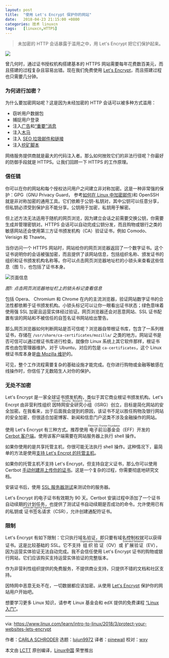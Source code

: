 ```yaml
---
layout: post
title:	"使用 Let's Encrypt 保护你的网站"
date:	2018-04-23 21:15:00 +0800 
categories:	技术 linuxcn 
tags:	[linuxcn,HTTPS]
---
```




> 
> 未加密的 HTTP 会话暴露于滥用之中，用 Let's Encrypt 把它们保护起来。
> 
> 
> 


![](/Asserts/Images//attachment/album/201804/23/211532baza1a15yozo60o5.jpg)


曾几何时，通过证书授权机构搭建基本的 HTTPS 网站需要每年花费数百美元，而且搭建的过程复杂且容易出错。现在我们免费使用 [Let's Encrypt](https://letsencrypt.org)，而且搭建过程也只需要几分钟。


### 为何进行加密？


为什么要加密网站呢？这是因为未经加密的 HTTP 会话可以被多种方式滥用：


* 窃听用户数据包
* 捕捉用户登录
* 注入[广告](https://www.thesslstore.com/blog/third-party-content-injection/)和[“重要”消息](https://blog.ryankearney.com/2013/01/comcast-caught-intercepting-and-altering-your-web-traffic/)
* 注入[木马](https://www.eff.org/deeplinks/2018/03/we-still-need-more-https-government-middleboxes-caught-injecting-spyware-ads-and)
* 注入 [SEO 垃圾邮件和链接](https://techglimpse.com/wordpress-injected-with-spam-security/)
* 注入[挖矿脚本](https://thehackernews.com/2018/03/cryptocurrency-spyware-malware.html)


网络服务提供商就是最大的代码注入者。那么如何挫败它们的非法行径呢？你最好的防御手段就是 HTTPS。让我们回顾一下 HTTPS 的工作原理。


### 信任链


你可以在你的网站和每个授权访问用户之间建立非对称加密。这是一种非常强的保护：GPG（GNU Privacy Guard， 参考[如何在 Linux 中加密邮件](https://www.linux.com/learn/how-encrypt-email-linux))和 OpenSSH 就是非对称加密的通用工具。它们依赖于公钥-私钥对，其中公钥可以任意分享，但私钥必须受到保护且不能分享。公钥用于加密，私钥用于解密。


但上述方法无法适用于随机的网页浏览，因为建立会话之前需要交换公钥，你需要生成并管理密钥对。HTTPS 会话可以自动完成公钥分发，而且购物或银行之类的敏感网站还会使用第三方证书颁发机构（CA）验证证书，例如 Comodo、 Verisign 和 Thawte。


当你访问一个 HTTPS 网站时，网站给你的网页浏览器返回了一个数字证书。这个证书说明你的会话被强加密，而且提供了该网站信息，包括组织名称、颁发证书的组织和证书颁发机构名称等。你可以点击网页浏览器地址栏的小锁头来查看这些信息（图 1），也包括了证书本身。


![](/Asserts/Images//attachment/album/201804/23/211533f900n5d99900g9lg.png "页面信息")


*图1: 点击网页浏览器地址栏上的锁头标记查看信息*


包括 Opera、 Chromium 和 Chrome 在内的主流浏览器，验证网站数字证书的合法性都依赖于证书颁发机构。小锁头标记可以让你一眼看出证书状态；绿色意味着使用强 SSL 加密且运营实体经过验证。网页浏览器还会对恶意网站、SSL 证书配置有误的网站和不被信任的自签名证书网站给出警告。


那么网页浏览器如何判断网站是否可信呢？浏览器自带根证书库，包含了一系列根证书，存储在 `/usr/share/ca-certificates/mozilla/` 之类的地方。网站证书是否可信可以通过根证书库进行检查。就像你 Linux 系统上其它软件那样，根证书库也由包管理器维护。对于 Ubuntu，对应的包是 `ca-certificates`，这个 Linux 根证书库本身是[由 Mozilla 维护](https://www.mozilla.org/en-US/about/governance/policies/security-group/certs/policy/)的。


可见，整个工作流程需要复杂的基础设施才能完成。在你进行购物或金融等敏感在线操作时，你信任了无数陌生人对你的保护。


### 无处不加密


Let's Encrypt 是一家全球证书颁发机构，类似于其它商业根证书颁发机构。Let's Encrpt 由非营利性组织<ruby> 因特网安全研究小组 <rt>  Internet Security Research Group </rt></ruby>（ISRG）创立，目标是简化网站的安全加密。在我看来，出于后面我会提到的原因，该证书不足以胜任购物及银行网站的安全加密，但很适合加密博客、新闻和信息门户这类不涉及金融操作的网站。


使用 Let's Encrypt 有三种方式。推荐使用<ruby> 电子前沿基金会 <rt>  Electronic Frontier Foundation </rt></ruby>（EFF）开发的 [Cerbot 客户端](https://certbot.eff.org/)。使用该客户端需要在网站服务器上执行 shell 操作。


如果你使用的是共享托管主机，你很可能无法执行 shell 操作。这种情况下，最简单的方法是使用[支持 Let's Encrpt 的托管主机](https://community.letsencrypt.org/t/web-hosting-who-support-lets-encrypt/6920)。


如果你的托管主机不支持 Let's Encrypt，但支持自定义证书，那么你可以使用 Certbot [手动创建并上传你的证书](https://community.letsencrypt.org/t/web-hosting-who-support-lets-encrypt/6920)。这是一个复杂的过程，你需要彻底地研究文档。


安装证书后，使用 [SSL 服务器测试](https://www.ssllabs.com/ssltest/)来测试你的服务器。


Let's Encrypt 的电子证书有效期为 90 天。Certbot 安装过程中添加了一个证书自动续期的计划任务，也提供了测试证书自动续期是否成功的命令。允许使用已有的私钥或<ruby> 证书签名请求 <rt>  certificate signing request </rt></ruby>（CSR），允许创建通配符证书。


### 限制


Let's Encrypt 有如下限制：它只执行域名验证，即只要有域名控制权就可以获得证书。这是比较基础的 SSL。它不支持<ruby> 组织验证 <rt>  Organization Validation </rt></ruby>（OV）或<ruby> 扩展验证 <rt>  Extended Validation </rt></ruby>（EV），因为运营实体验证无法自动完成。我不会信任使用 Let's Encrypt 证书的购物或银行网站，它们应该购买支持运营实体验证的完整版本。


作为非营利性组织提供的免费服务，不提供商业支持，只提供不错的文档和社区支持。


因特网中恶意无处不在，一切数据都应该加密。从使用 [Let's Encrypt](https://letsencrypt.org/) 保护你的网站用户开始吧。


想要学习更多 Linux 知识，请参考 Linux 基金会和 edX 提供的免费课程 [“Linux 入门”](https://training.linuxfoundation.org/linux-courses/system-administration-training/introduction-to-linux)。




---


via: <https://www.linux.com/learn/intro-to-linux/2018/3/protect-your-websites-lets-encrypt>


作者：[CARLA SCHRODER](https://www.linux.com/users/cschroder) 选题：[lujun9972](https://github.com/lujun9972) 译者：[pinewall](https://github.com/pinewall) 校对：[wxy](https://github.com/wxy)


本文由 [LCTT](https://github.com/LCTT/TranslateProject) 原创编译，[Linux中国](https://linux.cn/) 荣誉推出
